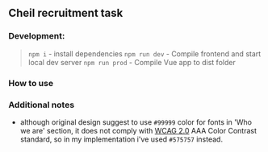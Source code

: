 ## Cheil recruitment task


### Development:
> `npm i` - install dependencies 
> `npm run dev` - Compile frontend and start local dev server
> `npm run prod` - Compile Vue app to dist folder

### How to use


### Additional notes

- although original design suggest to use `#99999` color for fonts in 'Who we are' section, it does not comply with [WCAG 2.0](https://www.w3.org/TR/WCAG20/) AAA Color Contrast standard, so in my implementation i've used `#575757` instead. 